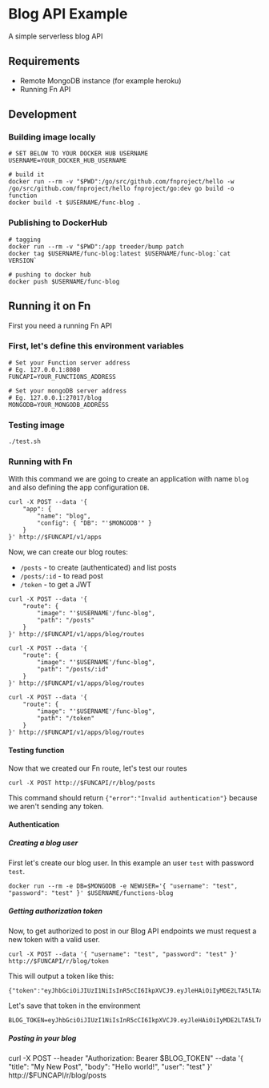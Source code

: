 # Blog API Example

A simple serverless blog API

## Requirements

- Remote MongoDB instance (for example heroku)
- Running Fn API

## Development

### Building image locally

```
# SET BELOW TO YOUR DOCKER HUB USERNAME
USERNAME=YOUR_DOCKER_HUB_USERNAME

# build it
docker run --rm -v "$PWD":/go/src/github.com/fnproject/hello -w /go/src/github.com/fnproject/hello fnproject/go:dev go build -o function
docker build -t $USERNAME/func-blog .
```

### Publishing to DockerHub

```
# tagging
docker run --rm -v "$PWD":/app treeder/bump patch
docker tag $USERNAME/func-blog:latest $USERNAME/func-blog:`cat VERSION`

# pushing to docker hub
docker push $USERNAME/func-blog
```

## Running it on Fn

First you need a running Fn API

### First, let's define this environment variables

```
# Set your Function server address
# Eg. 127.0.0.1:8080
FUNCAPI=YOUR_FUNCTIONS_ADDRESS

# Set your mongoDB server address
# Eg. 127.0.0.1:27017/blog
MONGODB=YOUR_MONGODB_ADDRESS
```

### Testing image

```
./test.sh
```

### Running with Fn

With this command we are going to create an application with name `blog` and also defining the app configuration `DB`.

```
curl -X POST --data '{
    "app": {
        "name": "blog",
        "config": { "DB": "'$MONGODB'" }
    }
}' http://$FUNCAPI/v1/apps
```

Now, we can create our blog routes:

- `/posts` - to create (authenticated) and list posts
- `/posts/:id` - to read post
- `/token` - to get a JWT

```
curl -X POST --data '{
    "route": {
        "image": "'$USERNAME'/func-blog",
        "path": "/posts"
    }
}' http://$FUNCAPI/v1/apps/blog/routes
```

```
curl -X POST --data '{
    "route": {
        "image": "'$USERNAME'/func-blog",
        "path": "/posts/:id"
    }
}' http://$FUNCAPI/v1/apps/blog/routes
```

```
curl -X POST --data '{
    "route": {
        "image": "'$USERNAME'/func-blog",
        "path": "/token"
    }
}' http://$FUNCAPI/v1/apps/blog/routes
```

#### Testing function

Now that we created our Fn route, let's test our routes

```
curl -X POST http://$FUNCAPI/r/blog/posts
```

This command should return `{"error":"Invalid authentication"}` because we aren't sending any token.

#### Authentication

##### Creating a blog user

First let's create our blog user. In this example an user `test` with password `test`.

```
docker run --rm -e DB=$MONGODB -e NEWUSER='{ "username": "test", "password": "test" }' $USERNAME/functions-blog
```

##### Getting authorization token

Now, to get authorized to post in our Blog API endpoints we must request a new token with a valid user.

```
curl -X POST --data '{ "username": "test", "password": "test" }' http://$FUNCAPI/r/blog/token
```

This will output a token like this:

```
{"token":"eyJhbGciOiJIUzI1NiIsInR5cCI6IkpXVCJ9.eyJleHAiOiIyMDE2LTA5LTAxVDAwOjQzOjMxLjQwNjY5NTIxNy0wMzowMCIsInVzZXIiOiJ0ZXN0In0.aPKdH3QPauutFsFbSdQyF6q1hqTAas_BCbSYi5mFiSU"}
```

Let's save that token in the environment

```
BLOG_TOKEN=eyJhbGciOiJIUzI1NiIsInR5cCI6IkpXVCJ9.eyJleHAiOiIyMDE2LTA5LTAxVDAwOjQzOjMxLjQwNjY5NTIxNy0wMzowMCIsInVzZXIiOiJ0ZXN0In0.aPKdH3QPauutFsFbSdQyF6q1hqTAas_BCbSYi5mFiSU
```

##### Posting in your blog

curl -X POST --header "Authorization: Bearer $BLOG_TOKEN" --data '{ "title": "My New Post", "body": "Hello world!", "user": "test" }' http://$FUNCAPI/r/blog/posts